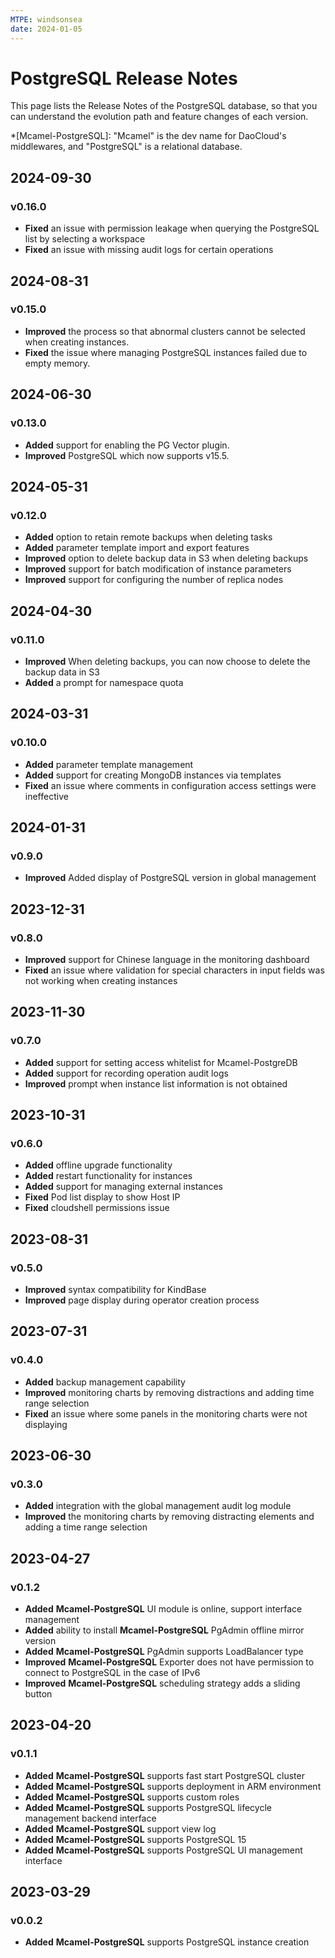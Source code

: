 ```yaml
---
MTPE: windsonsea
date: 2024-01-05
---
```


# PostgreSQL Release Notes

This page lists the Release Notes of the PostgreSQL database, so that you can understand the evolution path and feature changes of each version.

*[Mcamel-PostgreSQL]: "Mcamel" is the dev name for DaoCloud's middlewares, and "PostgreSQL" is a relational database.

## 2024-09-30

### v0.16.0

- **Fixed** an issue with permission leakage when querying the PostgreSQL list by selecting a workspace
- **Fixed** an issue with missing audit logs for certain operations

## 2024-08-31

### v0.15.0

- **Improved** the process so that abnormal clusters cannot be selected when creating instances.
- **Fixed** the issue where managing PostgreSQL instances failed due to empty memory.

## 2024-06-30

### v0.13.0

- **Added** support for enabling the PG Vector plugin.
- **Improved** PostgreSQL which now supports v15.5.

## 2024-05-31

### v0.12.0

- **Added** option to retain remote backups when deleting tasks
- **Added** parameter template import and export features
- **Improved** option to delete backup data in S3 when deleting backups
- **Improved** support for batch modification of instance parameters
- **Improved** support for configuring the number of replica nodes

## 2024-04-30

### v0.11.0

- **Improved** When deleting backups, you can now choose to delete the backup data in S3
- **Added** a prompt for namespace quota

## 2024-03-31

### v0.10.0

- **Added** parameter template management
- **Added** support for creating MongoDB instances via templates
- **Fixed** an issue where comments in configuration access settings were ineffective

## 2024-01-31

### v0.9.0

- **Improved** Added display of PostgreSQL version in global management

## 2023-12-31

### v0.8.0

- **Improved** support for Chinese language in the monitoring dashboard
- **Fixed** an issue where validation for special characters in input fields was not working when creating instances

## 2023-11-30

### v0.7.0

- **Added** support for setting access whitelist for Mcamel-PostgreDB
- **Added** support for recording operation audit logs
- **Improved** prompt when instance list information is not obtained

## 2023-10-31

### v0.6.0

- **Added** offline upgrade functionality
- **Added** restart functionality for instances
- **Added** support for managing external instances
- **Fixed** Pod list display to show Host IP
- **Fixed** cloudshell permissions issue

## 2023-08-31

### v0.5.0

- **Improved** syntax compatibility for KindBase
- **Improved** page display during operator creation process

## 2023-07-31

### v0.4.0

- **Added** backup management capability
- **Improved** monitoring charts by removing distractions and adding time range selection
- **Fixed** an issue where some panels in the monitoring charts were not displaying

## 2023-06-30

### v0.3.0

- **Added** integration with the global management audit log module
- **Improved** the monitoring charts by removing distracting elements and adding a time range selection

## 2023-04-27

### v0.1.2

- **Added** __Mcamel-PostgreSQL__ UI module is online, support interface management
- **Added** ability to install __Mcamel-PostgreSQL__ PgAdmin offline mirror version
- **Added** __Mcamel-PostgreSQL__ PgAdmin supports LoadBalancer type
- **Improved** __Mcamel-PostgreSQL__ Exporter does not have permission to connect to PostgreSQL in the case of IPv6
- **Improved** __Mcamel-PostgreSQL__ scheduling strategy adds a sliding button

## 2023-04-20

### v0.1.1

- **Added** __Mcamel-PostgreSQL__ supports fast start PostgreSQL cluster
- **Added** __Mcamel-PostgreSQL__ supports deployment in ARM environment
- **Added** __Mcamel-PostgreSQL__ supports custom roles
- **Added** __Mcamel-PostgreSQL__ supports PostgreSQL lifecycle management backend interface
- **Added** __Mcamel-PostgreSQL__ support view log
- **Added** __Mcamel-PostgreSQL__ supports PostgreSQL 15
- **Added** __Mcamel-PostgreSQL__ supports PostgreSQL UI management interface

## 2023-03-29

### v0.0.2

- **Added** __Mcamel-PostgreSQL__ supports PostgreSQL instance creation
